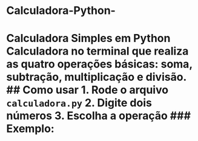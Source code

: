 # Calculadora-Python-
# Calculadora Simples em Python  Calculadora no terminal que realiza as quatro operações básicas: soma, subtração, multiplicação e divisão.  ## Como usar 1. Rode o arquivo `calculadora.py` 2. Digite dois números 3. Escolha a operação  ### Exemplo:
